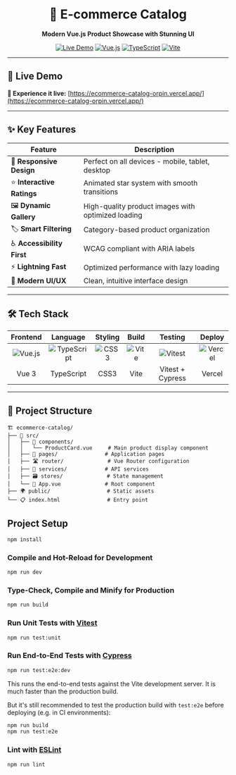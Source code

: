 <div align="center">
  <h1>🛒 E-commerce Catalog</h1>
  <p><strong>Modern Vue.js Product Showcase with Stunning UI</strong></p>
  
  [![Live Demo](https://img.shields.io/badge/🌐_Live_Demo-Visit_Site-blue?style=for-the-badge)](https://ecommerce-catalog-orpin.vercel.app/)
  [![Vue.js](https://img.shields.io/badge/Vue.js-3.0-4FC08D?style=for-the-badge&logo=vue.js&logoColor=white)](https://vuejs.org/)
  [![TypeScript](https://img.shields.io/badge/TypeScript-007ACC?style=for-the-badge&logo=typescript&logoColor=white)](https://www.typescriptlang.org/)
  [![Vite](https://img.shields.io/badge/Vite-646CFF?style=for-the-badge&logo=vite&logoColor=white)](https://vitejs.dev/)
</div>

---

## 🚀 **Live Demo**

**🌟 Experience it live:** [https://ecommerce-catalog-orpin.vercel.app/](https://ecommerce-catalog-orpin.vercel.app/)

---

## ✨ **Key Features**

| Feature | Description |
|---------|-------------|
| 📱 **Responsive Design** | Perfect on all devices - mobile, tablet, desktop |
| ⭐ **Interactive Ratings** | Animated star system with smooth transitions |
| 🖼️ **Dynamic Gallery** | High-quality product images with optimized loading |
| 🏷️ **Smart Filtering** | Category-based product organization |
| ♿ **Accessibility First** | WCAG compliant with ARIA labels |
| ⚡ **Lightning Fast** | Optimized performance with lazy loading |
| 🎨 **Modern UI/UX** | Clean, intuitive interface design |

---

## 🛠️ **Tech Stack**

<div align="center">

| Frontend | Language | Styling | Build | Testing | Deploy |
|:--------:|:--------:|:-------:|:-----:|:-------:|:------:|
| ![Vue.js](https://img.shields.io/badge/Vue.js-4FC08D?style=flat&logo=vue.js&logoColor=white) | ![TypeScript](https://img.shields.io/badge/TypeScript-007ACC?style=flat&logo=typescript&logoColor=white) | ![CSS3](https://img.shields.io/badge/CSS3-1572B6?style=flat&logo=css3&logoColor=white) | ![Vite](https://img.shields.io/badge/Vite-646CFF?style=flat&logo=vite&logoColor=white) | ![Vitest](https://img.shields.io/badge/Vitest-6E9F18?style=flat&logo=vitest&logoColor=white) | ![Vercel](https://img.shields.io/badge/Vercel-000000?style=flat&logo=vercel&logoColor=white) |
| Vue 3 | TypeScript | CSS3 | Vite | Vitest + Cypress | Vercel |

</div>

---

## 📁 **Project Structure**

```
🏗️ ecommerce-catalog/
├── 📂 src/
│   ├── 🧩 components/
│   │   └── ProductCard.vue     # Main product display component
│   ├── 📄 pages/               # Application pages
│   ├── 🛣️ router/              # Vue Router configuration
│   ├── 🔧 services/            # API services
│   ├── 🗃️ stores/              # State management
│   └── 🎯 App.vue              # Root component
├── 🌍 public/                  # Static assets
└── 📋 index.html               # Entry point
```

## Project Setup

```sh
npm install
```

### Compile and Hot-Reload for Development

```sh
npm run dev
```

### Type-Check, Compile and Minify for Production

```sh
npm run build
```

### Run Unit Tests with [Vitest](https://vitest.dev/)

```sh
npm run test:unit
```

### Run End-to-End Tests with [Cypress](https://www.cypress.io/)

```sh
npm run test:e2e:dev
```

This runs the end-to-end tests against the Vite development server.
It is much faster than the production build.

But it's still recommended to test the production build with `test:e2e` before deploying (e.g. in CI environments):

```sh
npm run build
npm run test:e2e
```

### Lint with [ESLint](https://eslint.org/)

```sh
npm run lint
```
